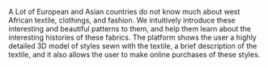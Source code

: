 A Lot of European and Asian countries do not know much about west African textile, clothings, and fashion.
 We intuitively introduce these interesting and beautiful patterns to them, and help them learn about the interesting
 histories of these fabrics.
 The platform shows the user a highly detailed 3D model of styles sewn with the textile, a brief description of the
 textile, and it also allows the user to make online purchases of these styles.
